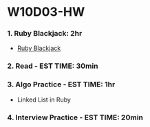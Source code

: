 # W10D03-HW

### 1. Ruby Blackjack: 2hr
- [Ruby Blackjack](https://git.generalassemb.ly/SEIR-526/ruby-blackjack)

### 2. Read - EST TIME: 30min

### 3. Algo Practice - EST TIME: 1hr

- Linked List in Ruby

### 4.  Interview Practice - EST TIME: 20min
